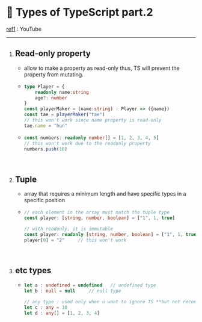 # 🍠 Types of TypeScript part.2

[ref1](https://www.youtube.com/watch?v=kIb9cXL4SJY) : YouTube

---

1. ## Read-only property

   - allow to make a property as read-only
     thus, TS will prevent the property from mutating.

   - ```typescript
     type Player = {
         readonly name:string
         age?: number
     }
     const playerMaker = (name:string) : Player => ({name})
     const tae = playerMaker("tae")
     // this won't work since name property is read-only
     tae.name = "hun"
     ```

   - ```typescript
     const numbers: readonly number[] = [1, 2, 3, 4, 5]
     // this won't work due to the readonly property
     numbers.push(10)
     ```

   <br>

2. ## Tuple

   - array that requires a minimum length and have specific types in a specific position

   - ```typescript
     // each element in the array must match the tuple type
     const player: [string, number, boolean] = ["1", 1, true]
     
     // with readonly, it is immutable
     const player: readonly [string, number, boolean] = ["1", 1, true]
     player[0] = "2"     // this won't work
     ```

   <br>

3. ## etc types

   - ```typescript
     let a : undefined = undefined   // undefined type
     let b : null = null     // null type
     
     // any type : used only when u want to ignore TS **but not recommended
     let c : any = 10
     let d : any[] = [1, 2, 3, 4]
     ```